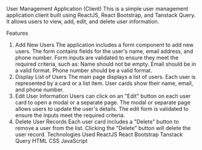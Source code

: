 User Management Application (Client)
This is a simple user management application client built using ReactJS, React Bootstrap, and Tanstack Query. It allows users to view, add, edit, and delete user information.

Features
1. Add New Users
The application includes a form component to add new users.
The form contains fields for the user's name, email address, and phone number.
Form inputs are validated to ensure they meet the required criteria, such as:
Name should not be empty.
Email should be in a valid format.
Phone number should be a valid format.
2. Display List of Users
The main page displays a list of users.
Each user is represented by a card or a list item.
User cards show their name, email, and phone number.
3. Edit User Information
Users can click on an "Edit" button on each user card to open a modal or a separate page.
The modal or separate page allows users to update the user's details.
The edit form is validated to ensure the inputs meet the required criteria.
4. Delete User Records
Each user card includes a "Delete" button to remove a user from the list.
Clicking the "Delete" button will delete the user record.
Technologies Used
ReactJS
React Bootstrap
Tanstack Query
HTML
CSS
JavaScript